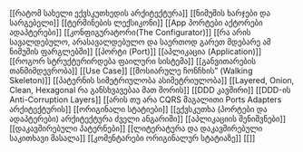 [[რატომ სახელი ექვსკუთხედის  არქიტექტურა]]
[[ნიმუშის ხარჯები და სარგებელი]]
[[ტერმინების ლექსიკონი]]
[[App პორტები აქტორები ადაპტერები]]
[[კონფიგურატორი(The Configurator)]]
[[რა არის სავალდებულო, არასავალდებულო და საერთოდ გარეთ მდებარე ამ ნიმუშის ფარგლებში]]
[[პორტი (Port)]]
[[აპლიკაცია (Application)]]
[[როგორ სტრუქტურირდება ფაილური სისტემა]]
[[განვითარების თანმიმდევრობა]]
[[Use Case]]
[[მოსიარულე ჩონჩხის” (Walking Skeleton)]]
[[პატერნის სიმეტრიულობა ასიმეტრიულობა]]
[[Layered, Onion, Clean, Hexagonal რა განსხვავებაა მათ შორის]]
[[DDD კავშირი]] 
[[DDD-ის Anti-Corruption Layers]]
[[არის თუ არა CQRS მაგალითი Ports  Adapters არქიტექტურის]]
[[ორიგინალი სტატიები]]
[[ექვსკუთხა (პორტები და ადაპტერები) არქიტექტურა ძველი ანგარიში]]
[[აპლიკაციის შენიშვნები]]
[[დაკავშირებული პატერნები]]
[[ლიტერატურა და დაკავშირებული საკითხავი მასალა]]
[[კომენტარები ორიგინალურ სტატიაზე]]
[[]]